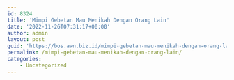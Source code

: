 ```yaml
---
id: 8324
title: 'Mimpi Gebetan Mau Menikah Dengan Orang Lain'
date: '2022-11-26T07:31:17+00:00'
author: admin
layout: post
guid: 'https://bos.awn.biz.id/mimpi-gebetan-mau-menikah-dengan-orang-lain/'
permalink: /mimpi-gebetan-mau-menikah-dengan-orang-lain/
categories:
    - Uncategorized
---
```


